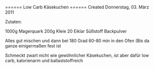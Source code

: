 
====== Low Carb Käsekuchen ======
Created Donnerstag, 03. März 2011

Zutaten:

1000g Magerquark
200g Kleie
20 Eiklar
Süßstoff
Backpulver

Alles gut mischen und dann bei 180 Grad 60-80 min in den Ofen (Bis da ganze einigermaßen fest ist

Schmeckt zwart nicht wie gewöhnlicher Käsekuchen, ist aber dafür low carb, kalorienarm und ballaststoffreich
